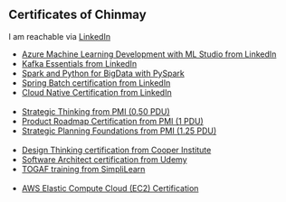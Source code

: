 ## Certificates of Chinmay
I am reachable via [LinkedIn](https://www.linkedin.com/in/chinmay-anand-a952622/)
<ul>
     <li><a href="Azure_Machine_Learning_with_ML_Studio(LinkedIn)_certificate.pdf" target="_blank">Azure Machine Learning Development with ML Studio from LinkedIn</a>
</li><li><a href="Kafka_Essential_Training(LinkedIn)_certificate.pdf" target="_blank">Kafka Essentials from LinkedIn</a>
</li><li><a href="PySpark_BigData_UC-1ba38b91-64e4-4c71-8796-160de13e6db5.pdf" target="_blank">Spark and Python for BigData with PySpark</a>
</li><li><a href="Spring_Batch(LinkedIn)_CertificateOfCompletion.pdf" target="_blank">Spring Batch certification from LinkedIn</a>
</li><li><a href="Cloud_Native_Development_With_NodeJs_Docker_Kubernetes_(LinkedIn)CertificateOfCompletion.pdf" target="_blank">Cloud Native Certification from LinkedIn</a>
</li>
<br/>
     <li><a href="Strategic Thinking_(PMI)_ProfClark.pdf" target="_blank">Strategic Thinking from PMI (0.50 PDU)</a>
</li><li><a href="Product_Management_Building_a_Product_Roadmap(PMI)_CertificateOfCompletion.pdf" target="_blank">Product Roadmap Certification from PMI (1 PDU)</a>
</li><li><a href="Strategic_Planning_Foundations(PMI)_CertificateOfCompletion.pdf" target="_blank">Strategic Planning Foundations from PMI (1.25 PDU)</a>
</li>
<br/>
     <li><a href="Design_Thinking_UC-7C2NOALQ.pdf" target="_blank">Design Thinking certification from Cooper Institute</a>
</li><li><a href="Software_Architect_UC-ZTP1D3WS.pdf" target="_blank">Software Architect certification from Udemy</a>
</li><li><a href="Togaf_Training_From_Simplilearn_certificate_1670585_1582613095.pdf" target="_blank">TOGAF training from SimpliLearn</a>
</li>
<br/>
     <li><a href="AWS_EC2_ Certificate_of_Completion_from_aws.pdf" target="_blank">AWS Elastic Compute Cloud (EC2) Certification</a>
</li>
</ul>
